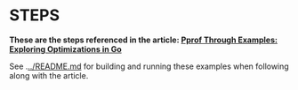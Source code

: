 # STEPS

**These are the steps referenced in the article: [Pprof Through Examples: Exploring Optimizations in Go](https://medium.com/@matt.wiater/pprof-through-examples-exploring-optimizations-in-go-444fa08cf15f)**

See .[../README.md](../README.md) for building and running these examples when following along with the article.
